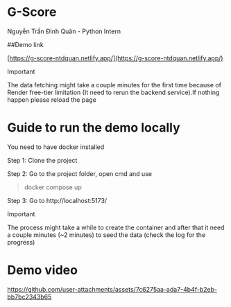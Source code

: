 # G-Score
Nguyễn Trần Đình Quân - Python Intern

##Demo link

[https://g-score-ntdquan.netlify.app/](https://g-score-ntdquan.netlify.app/)

> [!IMPORTANT]
> The data fetching might take a couple minutes for the first time because of Render free-tier limitation (It need to rerun the backend service).If nothing happen please reload the page

# Guide to run the demo locally

You need to have docker installed 

Step 1: Clone the project

Step 2: Go to the project folder, open cmd and use
> docker compose up

Step 3: Go to http://localhost:5173/

> [!IMPORTANT]
> The process might take a while to create the container and after that it need a couple minutes (~2 minutes) to seed the data (check the log for the progress)

# Demo video
https://github.com/user-attachments/assets/7c6275aa-ada7-4b4f-b2eb-bb7bc2343b65






